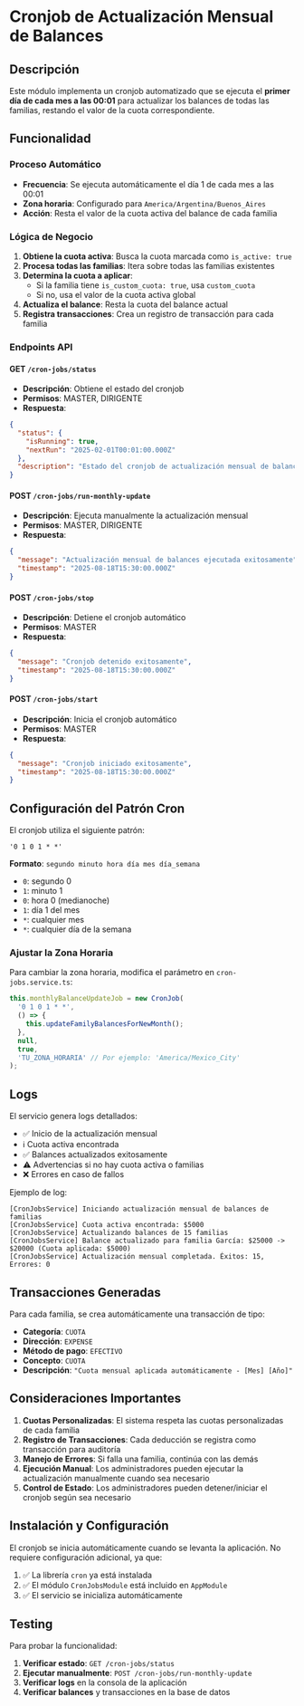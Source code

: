 # Cronjob de Actualización Mensual de Balances

## Descripción

Este módulo implementa un cronjob automatizado que se ejecuta el **primer día de cada mes a las 00:01** para actualizar los balances de todas las familias, restando el valor de la cuota correspondiente.

## Funcionalidad

### Proceso Automático
- **Frecuencia**: Se ejecuta automáticamente el día 1 de cada mes a las 00:01
- **Zona horaria**: Configurado para `America/Argentina/Buenos_Aires`
- **Acción**: Resta el valor de la cuota activa del balance de cada familia

### Lógica de Negocio
1. **Obtiene la cuota activa**: Busca la cuota marcada como `is_active: true`
2. **Procesa todas las familias**: Itera sobre todas las familias existentes
3. **Determina la cuota a aplicar**:
   - Si la familia tiene `is_custom_cuota: true`, usa `custom_cuota`
   - Si no, usa el valor de la cuota activa global
4. **Actualiza el balance**: Resta la cuota del balance actual
5. **Registra transacciones**: Crea un registro de transacción para cada familia

### Endpoints API

#### GET `/cron-jobs/status`
- **Descripción**: Obtiene el estado del cronjob
- **Permisos**: MASTER, DIRIGENTE
- **Respuesta**:
```json
{
  "status": {
    "isRunning": true,
    "nextRun": "2025-02-01T00:01:00.000Z"
  },
  "description": "Estado del cronjob de actualización mensual de balances"
}
```

#### POST `/cron-jobs/run-monthly-update`
- **Descripción**: Ejecuta manualmente la actualización mensual
- **Permisos**: MASTER, DIRIGENTE
- **Respuesta**:
```json
{
  "message": "Actualización mensual de balances ejecutada exitosamente",
  "timestamp": "2025-08-18T15:30:00.000Z"
}
```

#### POST `/cron-jobs/stop`
- **Descripción**: Detiene el cronjob automático
- **Permisos**: MASTER
- **Respuesta**:
```json
{
  "message": "Cronjob detenido exitosamente",
  "timestamp": "2025-08-18T15:30:00.000Z"
}
```

#### POST `/cron-jobs/start`
- **Descripción**: Inicia el cronjob automático
- **Permisos**: MASTER
- **Respuesta**:
```json
{
  "message": "Cronjob iniciado exitosamente",
  "timestamp": "2025-08-18T15:30:00.000Z"
}
```

## Configuración del Patrón Cron

El cronjob utiliza el siguiente patrón:
```
'0 1 0 1 * *'
```

**Formato**: `segundo minuto hora día mes día_semana`
- `0`: segundo 0
- `1`: minuto 1
- `0`: hora 0 (medianoche)
- `1`: día 1 del mes
- `*`: cualquier mes
- `*`: cualquier día de la semana

### Ajustar la Zona Horaria
Para cambiar la zona horaria, modifica el parámetro en `cron-jobs.service.ts`:
```typescript
this.monthlyBalanceUpdateJob = new CronJob(
  '0 1 0 1 * *',
  () => {
    this.updateFamilyBalancesForNewMonth();
  },
  null,
  true,
  'TU_ZONA_HORARIA' // Por ejemplo: 'America/Mexico_City'
);
```

## Logs

El servicio genera logs detallados:
- ✅ Inicio de la actualización mensual
- ℹ️ Cuota activa encontrada
- ✅ Balances actualizados exitosamente
- ⚠️ Advertencias si no hay cuota activa o familias
- ❌ Errores en caso de fallos

Ejemplo de log:
```
[CronJobsService] Iniciando actualización mensual de balances de familias
[CronJobsService] Cuota activa encontrada: $5000
[CronJobsService] Actualizando balances de 15 familias
[CronJobsService] Balance actualizado para familia García: $25000 -> $20000 (Cuota aplicada: $5000)
[CronJobsService] Actualización mensual completada. Éxitos: 15, Errores: 0
```

## Transacciones Generadas

Para cada familia, se crea automáticamente una transacción de tipo:
- **Categoría**: `CUOTA`
- **Dirección**: `EXPENSE`
- **Método de pago**: `EFECTIVO`
- **Concepto**: `CUOTA`
- **Descripción**: `"Cuota mensual aplicada automáticamente - [Mes] [Año]"`

## Consideraciones Importantes

1. **Cuotas Personalizadas**: El sistema respeta las cuotas personalizadas de cada familia
2. **Registro de Transacciones**: Cada deducción se registra como transacción para auditoría
3. **Manejo de Errores**: Si falla una familia, continúa con las demás
4. **Ejecución Manual**: Los administradores pueden ejecutar la actualización manualmente cuando sea necesario
5. **Control de Estado**: Los administradores pueden detener/iniciar el cronjob según sea necesario

## Instalación y Configuración

El cronjob se inicia automáticamente cuando se levanta la aplicación. No requiere configuración adicional, ya que:

1. ✅ La librería `cron` ya está instalada
2. ✅ El módulo `CronJobsModule` está incluido en `AppModule`
3. ✅ El servicio se inicializa automáticamente

## Testing

Para probar la funcionalidad:

1. **Verificar estado**: `GET /cron-jobs/status`
2. **Ejecutar manualmente**: `POST /cron-jobs/run-monthly-update`
3. **Verificar logs** en la consola de la aplicación
4. **Verificar balances** y transacciones en la base de datos

